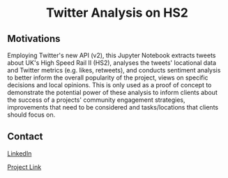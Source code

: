 <h1 align="center">Twitter Analysis on HS2</h1>

## Motivations
Employing Twitter's new API (v2), this Jupyter Notebook extracts tweets about UK's High Speed Rail II (HS2), analyses the tweets' locational data and Twitter metrics (e.g. likes, retweets), and conducts sentiment analysis to better inform the overall popularity of the project, views on specific decisions and local opinions.  This is only used as a proof of concept to demonstrate the potential power of these analysis to inform clients about the success of a projects' community engagement strategies, improvements that need to be considered and tasks/locations that clients should focus on.

## Contact
[LinkedIn](https://www.linkedin.com/in/florenceyeung/)

[Project Link](https://github.com/florence26/Twitter_HS2)
